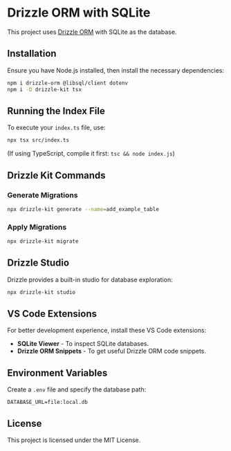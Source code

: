 # Drizzle ORM with SQLite

This project uses [Drizzle ORM](https://orm.drizzle.team/docs/get-started/sqlite-new) with SQLite as the database.

## Installation

Ensure you have Node.js installed, then install the necessary dependencies:

```sh
npm i drizzle-orm @libsql/client dotenv
npm i -D drizzle-kit tsx
```

## Running the Index File

To execute your `index.ts` file, use:

```sh
npx tsx src/index.ts
```
(If using TypeScript, compile it first: `tsc && node index.js`)

## Drizzle Kit Commands

### Generate Migrations

```sh
npx drizzle-kit generate --name=add_example_table
```

### Apply Migrations

```sh
npx drizzle-kit migrate
```

## Drizzle Studio

Drizzle provides a built-in studio for database exploration:

```sh
npx drizzle-kit studio
```

## VS Code Extensions

For better development experience, install these VS Code extensions:

- **SQLite Viewer** - To inspect SQLite databases.
- **Drizzle ORM Snippets** - To get useful Drizzle ORM code snippets.

## Environment Variables

Create a `.env` file and specify the database path:

```
DATABASE_URL=file:local.db
```

## License

This project is licensed under the MIT License.

